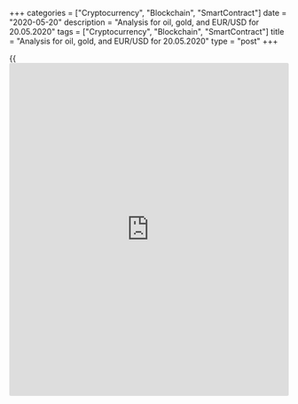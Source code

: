 +++
categories = ["Cryptocurrency", "Blockchain", "SmartContract"]
date = "2020-05-20"
description = "Analysis for oil, gold, and EUR/USD for 20.05.2020"
tags = ["Cryptocurrency", "Blockchain", "SmartContract"]
title = "Analysis for oil, gold, and EUR/USD for 20.05.2020"
type = "post"
+++

{{<iframe id="large-banner" src="https://www.bounty.group/#slide=5.0" width="100%" height="600" scrolling="no" style="border: 0px solid rgb(216, 221, 230); border-radius: 3px;">}}

May 20, 2020

May 20, 2020

Analysis for oil, gold, and EUR/USD for 20.05.2020Alex Rodiоnov

## Oil price growth stopped in the resistance zone [30.04 – 29.67]. A
down correction may start

###  **USCrude –** **oil** ****

The oil price has consolidated above Target Zone 3 [26.67 – 25.92]. It
means that the next target for middle-term buy trades is Target Zone 4
[34.17 – 33.42].

The uptrend key support is now in the zone of [19.19 — 18.00].

![LiteForex: Analysis for oil, gold, and EUR/USD for 20.05.2020][1]

The local trend is up. Traders were trying to break out Gold Zone [30.04
– 29.67] yesterday, but they failed, the zone was held.

There could start a correction down now and the price could test the
strong supports. After the supports are tested, I recommend looking for
new patterns to buy oil with a target to break through the local high.

AZ and IZ remain in the same zones.

![LiteForex: Analysis for oil, gold, and EUR/USD for 20.05.2020][2]

 **[USCrude][3]Trading ideas for today:  **

  1. Buy according to the pattern in Additional Zone [28.19 - 27.89]. TakeProfit: 31.00. StopLoss: according to the pattern rules.

  2. Buy according to the pattern in Intermediary Zone [25.19 - 24.59]. TakeProfit: 31.00. StopLoss: according to the pattern rules.

* * *

###  **XAUUSD – gold**

Gold middle-term uptrend continues. The price is now trading under the
resistance Target Zone 5 [1757.2 – 1751.2]. If buyers break the
resistance out, the next upside target will be Target Zone 6 [1817.2 —
1811.2].

![LiteForex: Analysis for oil, gold, and EUR/USD for 20.05.2020][4]

There is developing a corrective pattern in the hourly chart. The price
is now testing the local resistance Additional Zone [1751.0 - 1748.7].
If there is a sell pattern, I recommend selling gold with a target in
Intermediary Zone [1719.3 – 1714.8].

Otherwise, if AZ is broken out, the price will break through the local
high, and next, consolidate above Target Zone.

![LiteForex: Analysis for oil, gold, and EUR/USD for 20.05.2020][5]

 **[XAUUSD][6] Trading ideas for today: **

Sell according to the pattern in the zone of [1752.0 - 1740.0].
TakeProfit: Intermediary Zone [1719.3 - 1714.8]. StopLoss: according to
the pattern rules.

* * *

###  **EURUSD – euro/dollar**

The EURUSD is trading in the middle-term uptrend. The upside target is
to break through the local high of May 1 and reach Target Zone 2 [1.1109
– 1.1091]. One can consider buy trades on the 50% correction opposite to
the previous impulse.

![LiteForex: Analysis for oil, gold, and EUR/USD for 20.05.2020][7]

The price has reached Target Zone [1.0966 – 1.0948] on the hourly chart.
Buyers haven’t broken out the zone. The price has started a correction
and tested Additional Zone [1.0930 – 1.0926], which is a strong intraday
support.

The price is now rising up from the AZ. If the rise results in a buy
pattern, we shall buy the euro with a target to break through
yesterday’s high.

If the AZ is broken out, the price should reach Intermediary Zone
[1.0885 – 1.0876]. I also recommend entering purchases in the zone.

![LiteForex: Analysis for oil, gold, and EUR/USD for 20.05.2020][8]

 **[EURUSD][9] Trading ideas for today: **

  1. Buy according to the pattern in Additional Zone [1.0930 - 1.0926]. TakeProfit: 1.0975. StopLoss: according to the pattern rules.

  2. Buy according to the pattern in Intermediary Zone [1.0885 - 1.0876]. TakeProfit: 1.0975. StopLoss: according to the pattern rules.

> IZ - Intermediary Zone: responsible for the price momentum reversing

>

> TZ - Target Zone: a zone that is 75% likely to be reached after IZ
breakout.

>

> GZ - Gold Zone: zone in the medium-term momentum.

>

> All zones are calculated based on the average [daily](https://www.fintecher.org/2020/03/03/forex-trading-daily-strategy/) price of the
instrument and margin requirements of the futures.

* * *

P.S. Did you like my article? Share it in social networks: it will be
the best “thank you" :)

Ask me questions and comment below. I’ll be glad to answer your
questions and give necessary explanations.

 **Useful links:**

  * I recommend trying to trade with a reliable broker [here][10]. The system allows you to trade by yourself or copy successful traders from all across the globe.
  * Use my promo-code BLOG for getting deposit bonus 50% on LiteForex platform. Just enter this code in the appropriate field while [depositing][11] your trading account.
  * Telegram channel with high-quality analytics, Forex reviews, training articles, and other useful things for traders <t.me/liteforex>

## Price chart of USCrude in real time mode

![Analysis for oil, gold, and EUR/USD for 20.05.2020][12]

The content of this article reflects the author’s opinion and does not
necessarily reflect the official position of LiteForex. The material
published on this page is provided for informational purposes only and
should not be considered as the provision of investment advice for the
purposes of Directive 2004/39/EC.

Rate this article:

{{value}}

( {{count}} {{title}} )

   1. cdn.liteforex.com/cache/uploads/blog_post/commodities/analytics/WTI_analysis_200520_1.png?w=30&s=463283eb176f8802f2307136dd67130c
   2. cdn.liteforex.com/cache/uploads/blog_post/commodities/analytics/WTI_analysis_200520_2.png?w=30&s=4f91e0fdb51812b1984b52814e08410d
   3. my.liteforex.com/trading?type=oil
   4. cdn.liteforex.com/cache/uploads/blog_post/commodities/analytics/XAUUSD_analysis_200520_1.png?w=30&s=13ce35e063b89522eeb9904ded3c647b
   5. cdn.liteforex.com/cache/uploads/blog_post/commodities/analytics/XAUUSD_analysis_200520_2.png?w=30&s=d5b5f70dbc6c0a03d631becd15ae7bd8
   6. my.liteforex.com/trading/chart?symbol=XAUUSD&returnUrl=true
   7. cdn.liteforex.com/cache/uploads/blog_post/commodities/analytics/EURUSD_analysis_200520_1.png?w=30&s=a0ccb8692dfa4731ff0ab791e27a495d
   8. cdn.liteforex.com/cache/uploads/blog_post/commodities/analytics/EURUSD_analysis_200520_2.png?w=30&s=5d6e195cec0ee2ca416f24e1267066a7
   9. my.liteforex.com/trading/chart?symbol=EURUSD
   10. my.liteforex.com/?category=analysts-opinions&slug=analysis-for-oil-gold-and-eurusd-for-20052020&openPopup=%2Fregistration%2Fpopup&utm_source=blog&utm_medium=article&utm_campaign=bonus
   11. my.liteforex.com/deposit/?category=analysts-opinions&slug=analysis-for-oil-gold-and-eurusd-for-20052020&promo_code=BLOG&utm_source=blog&utm_medium=article&utm_campaign=bonus
   12. cdn.liteforex.com/cache/uploads/blog_post/commodities/oil_86_1000x545.jpeg?q=75&w=1000&s=8eb48eb6dbcf43125f77c1c01ac0c10a